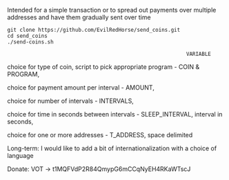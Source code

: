 Intended for a simple transaction or to spread out payments over multiple addresses and have them gradually sent over time

```
git clone https://github.com/EvilRedHorse/send_coins.git
cd send_coins
./send-coins.sh
```
                                                              VARIABLE
choice for type of coin, script to pick appropriate program - COIN & PROGRAM,

choice for payment amount per interval -                      AMOUNT,

choice for number of intervals -                              INTERVALS,

choice for time in seconds between intervals -                SLEEP_INTERVAL,   interval in seconds,

choice for one or more addresses -                            T_ADDRESS,         space delimited


Long-term:  I would like to add a bit of internationalization with a choice of language

Donate: VOT -> t1MQFVdP2R84QmypG6mCCqNyEH4RKaWTscJ
